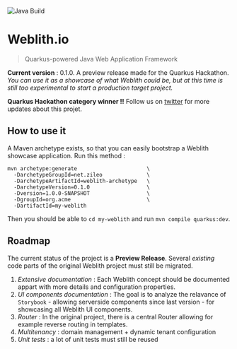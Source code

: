 ![Java Build](https://github.com/weblith/weblith/workflows/Java%20Build/badge.svg) 

# Weblith.io
> Quarkus-powered Java Web Application Framework

**Current version** : 0.1.0. A preview release made for the Quarkus Hackathon. *You can use it as a showcase of what Weblith could be, but at this time is still too experimental to start a production target project.*

**Quarkus Hackathon category winner !!** Follow us on [twitter](https://twitter.com/weblith_io) for more updates about this projet.

## How to use it

A Maven archetype exists, so that you can easily bootstrap a Weblith showcase application. Run this method :

```
mvn archetype:generate                      \
  -DarchetypeGroupId=net.zileo              \
  -DarchetypeArtifactId=weblith-archetype   \
  -DarchetypeVersion=0.1.0                  \
  -Dversion=1.0.0-SNAPSHOT                  \
  -DgroupId=org.acme                        \
  -DartifactId=my-weblith
```

Then you should be able to `cd my-weblith` and run `mvn compile quarkus:dev`.

## Roadmap

The current status of the project is a **Preview Release**. Several *existing* code parts of the original Weblith project must still be migrated.

1. *Extensive documentation* : Each Weblith concept should be documented appart with more details and configuration properties.
1. *UI components documentation* : The goal is to analyze the relavance of `Storybook` - allowing serverside components since last version - for showcasing all Weblith UI components.
1. *Router* : In the original project, there is a central Router allowing for example reverse routing in templates.
1. *Multitenancy* : domain management + dynamic tenant configuration
1. *Unit tests* : a lot of unit tests must still be reused

